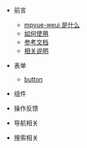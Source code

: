 * 前言

  * [mpvue-weui 是什么](README.md)
  * [如何使用](how-to-use.md)
  * [参考文档](reference-documents.md)
  * [相关说明](instructions.md)
* 表单

  * [button](button.md)
* 组件
* 操作反馈
* 导航相关
* 搜索相关
